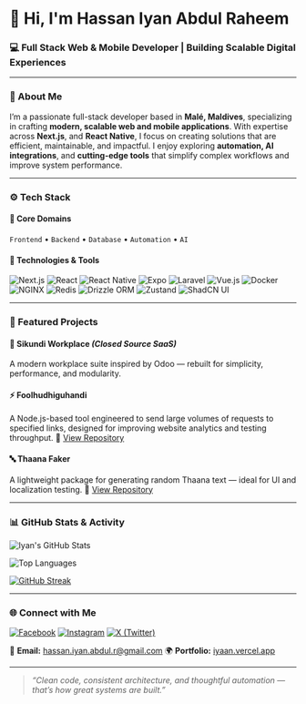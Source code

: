 # 👋 Hi, I'm Hassan Iyan Abdul Raheem

### 💻 Full Stack Web & Mobile Developer | Building Scalable Digital Experiences

---

### 🧠 About Me

I’m a passionate full-stack developer based in **Malé, Maldives**, specializing in crafting **modern, scalable web and mobile applications**.
With expertise across **Next.js**, and **React Native**, I focus on creating solutions that are efficient, maintainable, and impactful.
I enjoy exploring **automation, AI integrations**, and **cutting-edge tools** that simplify complex workflows and improve system performance.

---

### ⚙️ Tech Stack

#### 💠 Core Domains

`Frontend` • `Backend` • `Database` • `Automation` • `AI`

#### 🧩 Technologies & Tools

![Next.js](https://img.shields.io/badge/Next.js-000000?style=for-the-badge\&logo=nextdotjs\&logoColor=white)
![React](https://img.shields.io/badge/React-20232A?style=for-the-badge\&logo=react\&logoColor=61DAFB)
![React Native](https://img.shields.io/badge/React_Native-20232A?style=for-the-badge\&logo=react\&logoColor=61DAFB)
![Expo](https://img.shields.io/badge/Expo-000000?style=for-the-badge\&logo=expo\&logoColor=white)
![Laravel](https://img.shields.io/badge/Laravel-FF2D20?style=for-the-badge\&logo=laravel\&logoColor=white)
![Vue.js](https://img.shields.io/badge/Vue.js-35495E?style=for-the-badge\&logo=vuedotjs\&logoColor=4FC08D)
![Docker](https://img.shields.io/badge/Docker-0db7ed?style=for-the-badge\&logo=docker\&logoColor=white)
![NGINX](https://img.shields.io/badge/NGINX-269539?style=for-the-badge\&logo=nginx\&logoColor=white)
![Redis](https://img.shields.io/badge/Redis-DC382D?style=for-the-badge\&logo=redis\&logoColor=white)
![Drizzle ORM](https://img.shields.io/badge/Drizzle%20ORM-000000?style=for-the-badge\&logo=drizzle\&logoColor=white)
![Zustand](https://img.shields.io/badge/Zustand-000000?style=for-the-badge\&logo=react\&logoColor=white)
![ShadCN UI](https://img.shields.io/badge/ShadCN%20UI-000000?style=for-the-badge)

---

### 🚀 Featured Projects

#### 🧭 **Sikundi Workplace** *(Closed Source SaaS)*

A modern workplace suite inspired by Odoo — rebuilt for simplicity, performance, and modularity.

#### ⚡ **Foolhudhiguhandi**

A Node.js-based tool engineered to send large volumes of requests to specified links, designed for improving website analytics and testing throughput.
🔗 [View Repository](#)

#### 🔤 **Thaana Faker**

A lightweight package for generating random Thaana text — ideal for UI and localization testing.
🔗 [View Repository](#)

---

### 📊 GitHub Stats & Activity

![Iyan's GitHub Stats](https://github-readme-stats.vercel.app/api?username=HassanIyan&show_icons=true&theme=tokyonight&hide_border=true)

![Top Languages](https://github-readme-stats.vercel.app/api/top-langs/?username=HassanIyan&layout=compact&theme=tokyonight&hide_border=true)

[![GitHub Streak](https://streak-stats.demolab.com?user=HassanIyan&theme=tokyonight&hide_border=true)](https://git.io/streak-stats)

---

### 🌐 Connect with Me

[![Facebook](https://img.shields.io/badge/Facebook-1877F2?style=for-the-badge\&logo=facebook\&logoColor=white)](https://web.facebook.com/hassan.iyan.abdul.raheem)
[![Instagram](https://img.shields.io/badge/Instagram-E4405F?style=for-the-badge\&logo=instagram\&logoColor=white)](https://www.instagram.com/hassan_iyaaan/)
[![X (Twitter)](https://img.shields.io/badge/X-000000?style=for-the-badge\&logo=x\&logoColor=white)](https://x.com/h_iyaaan)

📧 **Email:** [hassan.iyan.abdul.r@gmail.com](mailto:hassan.iyan.abdul.r@gmail.com)
🌍 **Portfolio:** [iyaan.vercel.app](https://iyaan.vercel.app)

---

> *“Clean code, consistent architecture, and thoughtful automation — that’s how great systems are built.”*
